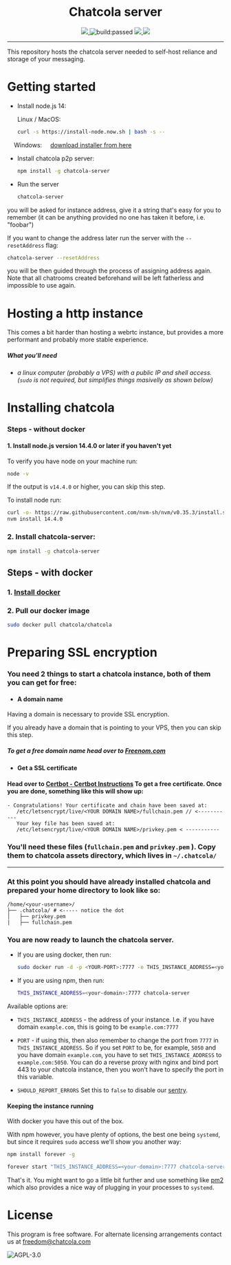 <h1 align="center">Chatcola server</h1>

<p align="center">
    <a href="https://hub.docker.com/repository/docker/chatcola/chatcola" alt="Docker image">
        <img src="https://img.shields.io/docker/automated/chatcola/chatcola" />
    </a>
    <a title="Latest push build on default branch: passed" name="status-images" class="pointer open-popup">
        <img src="https://travis-ci.com/Chatcola-com/chatcola.svg?branch=master&status=passed" alt="build:passed">
    </a>
    <a href="https://codeclimate.com/github/Chatcola-com/chatcola/test_coverage">
        <img src="https://api.codeclimate.com/v1/badges/15ccec53546e121c1eff/test_coverage" />
    </a>
    <a href="https://codeclimate.com/github/Chatcola-com/chatcola/maintainability">
        <img src="https://api.codeclimate.com/v1/badges/15ccec53546e121c1eff/maintainability" />
    </a>
</p>

---

This repository hosts the chatcola server needed to self-host reliance and storage of your messaging.

# Getting started

* Install node.js 14: 
  
  Linux / MacOS:
  
  ```bash
  curl -s https://install-node.now.sh | bash -s --
  ```

    Windows:     [download installer from here](https://nodejs.org/dist/v12.18.3/node-v12.18.3-x86.msi)

* Install chatcola p2p server:
  
  ```bash
  npm install -g chatcola-server
  ```

* Run the server
  
  ```bash
  chatcola-server
  ```

you will be asked for instance address, give it a string that's easy for you to remember (it can be anything provided no one has taken it before, i.e. "foobar")

If you want to change the address later run the server with the `--resetAddress` flag:

```bash
chatcola-server --resetAddress
```

you will be then guided through the process of assigning address again. Note that all chatrooms created beforehand will be left fatherless and impossible to use again.

# Hosting a http instance

This comes a bit harder than hosting a webrtc instance, but provides a more performant and probably more stable experience.

##### What you'll need

* ###### a linux computer (probably a VPS) with a public IP and shell access. (`sudo` is not required, but simplifies things masivelly as shown below)

# Installing chatcola

### Steps - without docker

#### 1. Install node.js version 14.4.0 or later if you haven't yet

To verify you have node on your machine run:

```bash
node -v
```

If the output is `v14.4.0` or higher, you can skip this step.

To install node run:

```bash
curl -o- https://raw.githubusercontent.com/nvm-sh/nvm/v0.35.3/install.sh | bash
nvm install 14.4.0
```

### 2. Install chatcola-server:

```bash
npm install -g chatcola-server
```

## Steps - with docker

### 1. [ Install docker ](https://docs.docker.com/get-docker/)

### 2. Pull our docker image

```bash
sudo docker pull chatcola/chatcola
```

# Preparing SSL encryption

### You need 2 things to start a chatcola instance, both of them you can get for free:

* #### A domain name

Having a domain is necessary to provide SSL encryption.

If you already have a domain that is pointing to your VPS, then you can skip this step.

##### To get a free domain name head over to [Freenom.com](https://www.freenom.com/en/index.html?lang=en)

* #### Get a SSL certificate

#### Head over to [Certbot - Certbot Instructions](https://certbot.eff.org/instructions) To get a free certificate. Once you are done, something like this will show up:

```textile
- Congratulations! Your certificate and chain have been saved at:
   /etc/letsencrypt/live/<YOUR DOMAIN NAME>/fullchain.pem // <-----------
   Your key file has been saved at:
   /etc/letsencrypt/live/<YOUR DOMAIN NAME>/privkey.pem < -----------
```

### You'll need these files (`fullchain.pem` and `privkey.pem` ). Copy them to chatcola assets directory, which lives in `~/.chatcola/`

 ---

### At this point you should have already installed chatcola and prepared your home directory to look like so:

```filesystem
/home/<your-username>/
├── .chatcola/ # <----- notice the dot
│   ├── privkey.pem
|   ├── fullchain.pem
```

### You are now ready to launch the chatcola server.

* If you are using docker, then run:
  
  ```bash
  sudo docker run -d -p <YOUR-PORT>:7777 -e THIS_INSTANCE_ADDRESS=<your-domain>:<YOUR-PORT> -v $HOME/.chatcola/:/root/.chatcola chatcola/chatcola
  ```

* If you are using npm, then run:
  
  ```bash
  THIS_INSTANCE_ADDRESS=<your-domain>:7777 chatcola-server
  ```

Available options are:

* `THIS_INSTANCE_ADDRESS` - the address of your instance. I.e. if you have domain `example.com`, this is going to be `example.com:7777` 

* `PORT` - if using this, then also remember to change the port from `7777` in `THIS_INSTANCE_ADDRESS`. So if you set `PORT` to be, for example, `5050` and you have domain `example.com`, you have to set `THIS_INSTANCE_ADDRESS` to `example.com:5050`. You can do a reverse proxy with nginx and bind port 443 to your chatcola instance, then you won't have to specify the port in this variable.

* `SHOULD_REPORT_ERRORS` Set this to `false` to disable our [sentry](https://github.com/getsentry/sentry).

#### Keeping the instance running

With docker you have this out of the box.

With npm however, you have plenty of options, the best one being `systemd`, but since it requires `sudo` access we'll show you another way:

```bash
npm install forever -g
```

```bash
forever start "THIS_INSTANCE_ADDRESS=<your-domain>:7777 chatcola-server"
```

That's it. You might want to go a little bit further and use something like [pm2](https://npmjs.com/package/pm2) which also provides a nice way of plugging in your processes to `systemd`.



# License

This program is free software. For alternate licensing arrangements contact us at freedom@chatcola.com

<img 
  src="https://www.gnu.org/graphics/agplv3-with-text-162x68.png" 
  title=""
  alt="AGPL-3.0" 
  align="center"
/>
